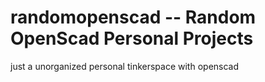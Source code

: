 # randomopenscad -- Random OpenScad Personal Projects

just a unorganized personal tinkerspace with openscad
